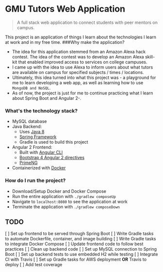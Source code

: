 GMU Tutors Web Application
==========================
> A full stack web application to connect students with peer mentors on campus.

This project is an application of things I learn about the technologies I learn at work and in my free time.
###Why make the application?

- The idea for this application stemmed from an Amazon Alexa hack contest. 
  The idea of the contest was to develop an Amazon Alexa skill-kit that enabled improved access to 
  services on college campuses.
- I came up with the idea to use Alexa to inform users about what tutors are available on campus 
  for specified subjects / times / locations.
- Ultimately, this idea turned into what this project was - a playground for me to learn developing a web app,
  as well as learning how to use `MongoDB and NoSQL`.
- As of now, the project is just for me to continue practicing what I learn about Spring Boot and Angular 2-.
  
### What's the technology stack?

- MySQL database
- Java Backend:
    - Uses [Java 8](http://www.oracle.com/technetwork/java/javase/downloads/jdk8-downloads-2133151.html)
    - [Spring Framework](https://spring.io/)
    - Gradle is used to build this project
- Angular 2 Frontend:
    - Built with [Angular CLI](https://cli.angular.io/)
    - [Bootstrap 4 Angular 2 directives](https://ng-bootstrap.github.io/#/home)
    - [PrimeNG](https://www.primefaces.org/primeng/)
- Containerized with [Docker](https://docs.docker.com/engine/installation/)    

### How do I run the project? 
- Download/Setup Docker and Docker Compose
- Run the entire application with `./gradlew composeUp`
- Navigate to `localhost:8080` to see the application at work
- Terminate the application with `./gradlew composeDown`

## TODO
[ ] Set up frontend to be served through Spring Boot
[ ] Write Gradle tasks to automate Dockerfile, container, and image building
[ ] Write Gradle tasks to integrate Docker Compose
[ ] Update frontend code to follow best practices
[ ] Clean up backend code
[ ] Set up MySQL connection to Spring Boot
[ ] Set up backend tests to use embedded H2 while testing
[ ] Integrate CI with Travis
[ ] Set up Gradle tasks for AWS deployment **OR** Travis to deploy
[ ] Add test coverage


